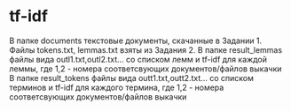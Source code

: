 # tf-idf

В папке documents текстовые документы, скачанные в Задании 1.
Файлы tokens.txt, lemmas.txt взяты из Задания 2.
В папке result_lemmas файлы вида outl1.txt,outl2.txt...  со списком лемм и tf-idf для каждой леммы, где 1,2 - номера соответсвующих документов/файлов выкачки
В папке result_tokens файлы вида outt1.txt,outt2.txt... со списком терминов и tf-idf для каждого термина, где 1,2 - номера соответсвующих документов/файлов выкачки
